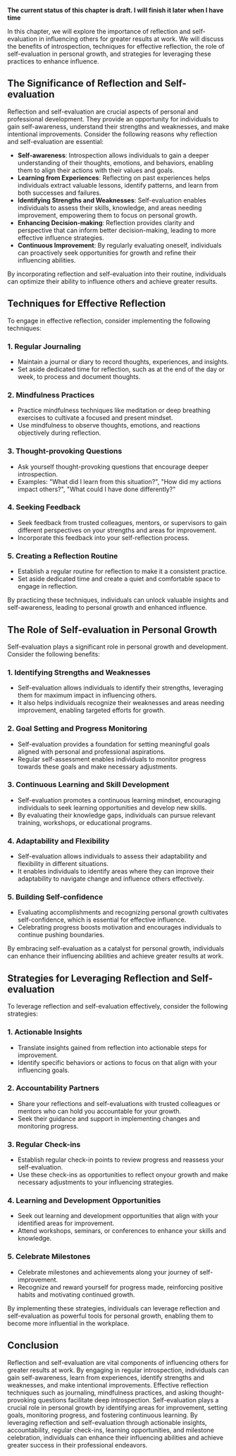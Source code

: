 **The current status of this chapter is draft. I will finish it later when I have time**

In this chapter, we will explore the importance of reflection and self-evaluation in influencing others for greater results at work. We will discuss the benefits of introspection, techniques for effective reflection, the role of self-evaluation in personal growth, and strategies for leveraging these practices to enhance influence.

The Significance of Reflection and Self-evaluation
--------------------------------------------------

Reflection and self-evaluation are crucial aspects of personal and professional development. They provide an opportunity for individuals to gain self-awareness, understand their strengths and weaknesses, and make intentional improvements. Consider the following reasons why reflection and self-evaluation are essential:

* **Self-awareness**: Introspection allows individuals to gain a deeper understanding of their thoughts, emotions, and behaviors, enabling them to align their actions with their values and goals.
* **Learning from Experiences**: Reflecting on past experiences helps individuals extract valuable lessons, identify patterns, and learn from both successes and failures.
* **Identifying Strengths and Weaknesses**: Self-evaluation enables individuals to assess their skills, knowledge, and areas needing improvement, empowering them to focus on personal growth.
* **Enhancing Decision-making**: Reflection provides clarity and perspective that can inform better decision-making, leading to more effective influence strategies.
* **Continuous Improvement**: By regularly evaluating oneself, individuals can proactively seek opportunities for growth and refine their influencing abilities.

By incorporating reflection and self-evaluation into their routine, individuals can optimize their ability to influence others and achieve greater results.

Techniques for Effective Reflection
-----------------------------------

To engage in effective reflection, consider implementing the following techniques:

### 1. Regular Journaling

* Maintain a journal or diary to record thoughts, experiences, and insights.
* Set aside dedicated time for reflection, such as at the end of the day or week, to process and document thoughts.

### 2. Mindfulness Practices

* Practice mindfulness techniques like meditation or deep breathing exercises to cultivate a focused and present mindset.
* Use mindfulness to observe thoughts, emotions, and reactions objectively during reflection.

### 3. Thought-provoking Questions

* Ask yourself thought-provoking questions that encourage deeper introspection.
* Examples: "What did I learn from this situation?", "How did my actions impact others?", "What could I have done differently?"

### 4. Seeking Feedback

* Seek feedback from trusted colleagues, mentors, or supervisors to gain different perspectives on your strengths and areas for improvement.
* Incorporate this feedback into your self-reflection process.

### 5. Creating a Reflection Routine

* Establish a regular routine for reflection to make it a consistent practice.
* Set aside dedicated time and create a quiet and comfortable space to engage in reflection.

By practicing these techniques, individuals can unlock valuable insights and self-awareness, leading to personal growth and enhanced influence.

The Role of Self-evaluation in Personal Growth
----------------------------------------------

Self-evaluation plays a significant role in personal growth and development. Consider the following benefits:

### 1. Identifying Strengths and Weaknesses

* Self-evaluation allows individuals to identify their strengths, leveraging them for maximum impact in influencing others.
* It also helps individuals recognize their weaknesses and areas needing improvement, enabling targeted efforts for growth.

### 2. Goal Setting and Progress Monitoring

* Self-evaluation provides a foundation for setting meaningful goals aligned with personal and professional aspirations.
* Regular self-assessment enables individuals to monitor progress towards these goals and make necessary adjustments.

### 3. Continuous Learning and Skill Development

* Self-evaluation promotes a continuous learning mindset, encouraging individuals to seek learning opportunities and develop new skills.
* By evaluating their knowledge gaps, individuals can pursue relevant training, workshops, or educational programs.

### 4. Adaptability and Flexibility

* Self-evaluation allows individuals to assess their adaptability and flexibility in different situations.
* It enables individuals to identify areas where they can improve their adaptability to navigate change and influence others effectively.

### 5. Building Self-confidence

* Evaluating accomplishments and recognizing personal growth cultivates self-confidence, which is essential for effective influence.
* Celebrating progress boosts motivation and encourages individuals to continue pushing boundaries.

By embracing self-evaluation as a catalyst for personal growth, individuals can enhance their influencing abilities and achieve greater results at work.

Strategies for Leveraging Reflection and Self-evaluation
--------------------------------------------------------

To leverage reflection and self-evaluation effectively, consider the following strategies:

### 1. Actionable Insights

* Translate insights gained from reflection into actionable steps for improvement.
* Identify specific behaviors or actions to focus on that align with your influencing goals.

### 2. Accountability Partners

* Share your reflections and self-evaluations with trusted colleagues or mentors who can hold you accountable for your growth.
* Seek their guidance and support in implementing changes and monitoring progress.

### 3. Regular Check-ins

* Establish regular check-in points to review progress and reassess your self-evaluation.
* Use these check-ins as opportunities to reflect onyour growth and make necessary adjustments to your influencing strategies.

### 4. Learning and Development Opportunities

* Seek out learning and development opportunities that align with your identified areas for improvement.
* Attend workshops, seminars, or conferences to enhance your skills and knowledge.

### 5. Celebrate Milestones

* Celebrate milestones and achievements along your journey of self-improvement.
* Recognize and reward yourself for progress made, reinforcing positive habits and motivating continued growth.

By implementing these strategies, individuals can leverage reflection and self-evaluation as powerful tools for personal growth, enabling them to become more influential in the workplace.

Conclusion
----------

Reflection and self-evaluation are vital components of influencing others for greater results at work. By engaging in regular introspection, individuals can gain self-awareness, learn from experiences, identify strengths and weaknesses, and make intentional improvements. Effective reflection techniques such as journaling, mindfulness practices, and asking thought-provoking questions facilitate deep introspection. Self-evaluation plays a crucial role in personal growth by identifying areas for improvement, setting goals, monitoring progress, and fostering continuous learning. By leveraging reflection and self-evaluation through actionable insights, accountability, regular check-ins, learning opportunities, and milestone celebration, individuals can enhance their influencing abilities and achieve greater success in their professional endeavors.
